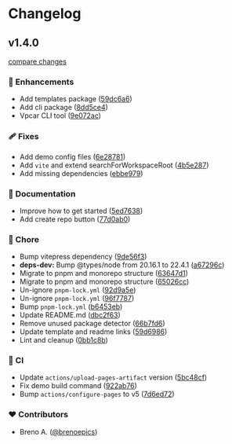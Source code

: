 # Changelog


## v1.4.0

[compare changes](https://github.com/brenoepics/vitepress-carbon/compare/1.3.3...v1.4.0)

### 🚀 Enhancements

- Add templates package ([59dc6a6](https://github.com/brenoepics/vitepress-carbon/commit/59dc6a6))
- Add cli package ([8dd5ce4](https://github.com/brenoepics/vitepress-carbon/commit/8dd5ce4))
- Vpcar CLI tool ([9e072ac](https://github.com/brenoepics/vitepress-carbon/commit/9e072ac))

### 🩹 Fixes

- Add demo config files ([6e28781](https://github.com/brenoepics/vitepress-carbon/commit/6e28781))
- Add `vite` and extend searchForWorkspaceRoot ([4b5e287](https://github.com/brenoepics/vitepress-carbon/commit/4b5e287))
- Add missing dependencies ([ebbe979](https://github.com/brenoepics/vitepress-carbon/commit/ebbe979))

### 📖 Documentation

- Improve how to get started ([5ed7638](https://github.com/brenoepics/vitepress-carbon/commit/5ed7638))
- Add create repo button ([77d0ab0](https://github.com/brenoepics/vitepress-carbon/commit/77d0ab0))

### 🏡 Chore

- Bump vitepress dependency ([9de56f3](https://github.com/brenoepics/vitepress-carbon/commit/9de56f3))
- **deps-dev:** Bump @types/node from 20.16.1 to 22.4.1 ([a67296c](https://github.com/brenoepics/vitepress-carbon/commit/a67296c))
- Migrate to pnpm and monorepo structure ([63647d1](https://github.com/brenoepics/vitepress-carbon/commit/63647d1))
- Migrate to pnpm and monorepo structure ([65026cc](https://github.com/brenoepics/vitepress-carbon/commit/65026cc))
- Un-ignore `pnpm-lock.yml` ([92d9a5e](https://github.com/brenoepics/vitepress-carbon/commit/92d9a5e))
- Un-ignore `pnpm-lock.yml` ([96f7787](https://github.com/brenoepics/vitepress-carbon/commit/96f7787))
- Bump `pnpm-lock.yml` ([b6453eb](https://github.com/brenoepics/vitepress-carbon/commit/b6453eb))
- Update README.md ([dbc2f63](https://github.com/brenoepics/vitepress-carbon/commit/dbc2f63))
- Remove unused package detector ([66b7fd6](https://github.com/brenoepics/vitepress-carbon/commit/66b7fd6))
- Update template and readme links ([59d6986](https://github.com/brenoepics/vitepress-carbon/commit/59d6986))
- Lint and cleanup ([0bb1c8b](https://github.com/brenoepics/vitepress-carbon/commit/0bb1c8b))

### 🤖 CI

- Update `actions/upload-pages-artifact` version ([5bc48cf](https://github.com/brenoepics/vitepress-carbon/commit/5bc48cf))
- Fix demo build command ([922ab76](https://github.com/brenoepics/vitepress-carbon/commit/922ab76))
- Bump `actions/configure-pages` to v5 ([7d6ed72](https://github.com/brenoepics/vitepress-carbon/commit/7d6ed72))

### ❤️ Contributors

- Breno A. ([@brenoepics](http://github.com/brenoepics))

